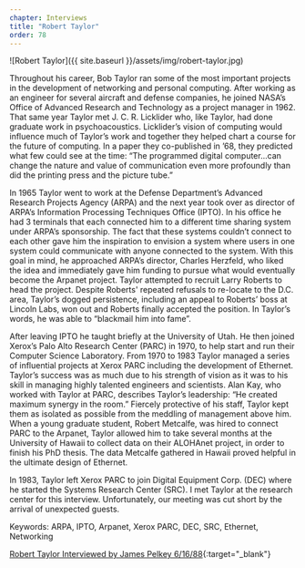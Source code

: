 ```yaml
---
chapter: Interviews
title: "Robert Taylor"
order: 78
---
```


![Robert Taylor]({{ site.baseurl }}/assets/img/robert-taylor.jpg)

Throughout his career, Bob Taylor ran some of the most important projects in the development of networking and personal computing. After working as an engineer for several aircraft and defense companies, he joined NASA’s Office of Advanced Research and Technology as a project manager in 1962. That same year Taylor met J. C. R. Licklider who, like Taylor, had done graduate work in psychoacoustics. Licklider’s vision of computing would influence much of Taylor’s work and together they helped chart a course for the future of computing. In a paper they co-published in ’68, they predicted what few could see at the time: “The programmed digital computer...can change the nature and value of communication even more profoundly than did the printing press and the picture tube.”

In 1965 Taylor went to work at the Defense Department’s Advanced Research Projects Agency (ARPA) and the next year took over as director of ARPA’s Information Processing Techniques Office (IPTO). In his office he had 3 terminals that each connected him to a different time sharing system under ARPA’s sponsorship. The fact that these systems couldn’t connect to each other gave him the inspiration to envision a system where users in one system could communicate with anyone connected to the system. With this goal in mind, he approached ARPA’s director, Charles Herzfeld, who liked the idea and immediately gave him funding to pursue what would eventually become the Arpanet project. Taylor attempted to recruit Larry Roberts to head the project. Despite Roberts' repeated refusals to re-locate to the D.C. area, Taylor’s dogged persistence, including an appeal to Roberts’ boss at Lincoln Labs, won out and Roberts finally accepted the position. In Taylor’s words, he was able to “blackmail him into fame”.

After leaving IPTO he taught briefly at the University of Utah. He then joined Xerox’s Palo Alto Research Center (PARC) in 1970, to help start and run their Computer Science Laboratory. From 1970 to 1983 Taylor managed a series of influential projects at Xerox PARC including the development of Ethernet. Taylor’s success was as much due to his strength of vision as it was to his skill in managing highly talented engineers and scientists. Alan Kay, who worked with Taylor at PARC, describes Taylor’s leadership: “He created maximum synergy in the room.” Fiercely protective of his staff, Taylor kept them as isolated as possible from the meddling of management above him. When a young graduate student, Robert Metcalfe, was hired to connect PARC to the Arpanet, Taylor allowed him to take several months at the University of Hawaii to collect data on their ALOHAnet project, in order to finish his PhD thesis. The data Metcalfe gathered in Hawaii proved helpful in the ultimate design of Ethernet.

In 1983, Taylor left Xerox PARC to join Digital Equipment Corp. (DEC) where he started the Systems Research Center (SRC). I met Taylor at the research center for this interview. Unfortunately, our meeting was cut short by the arrival of unexpected guests.

Keywords: ARPA, IPTO, Arpanet, Xerox PARC, DEC, SRC, Ethernet, Networking

[Robert Taylor Interviewed by James Pelkey 6/16/88](https://archive.computerhistory.org/resources/access/text/2017/12/102738691-05-01-acc.pdf){:target="_blank"}
 